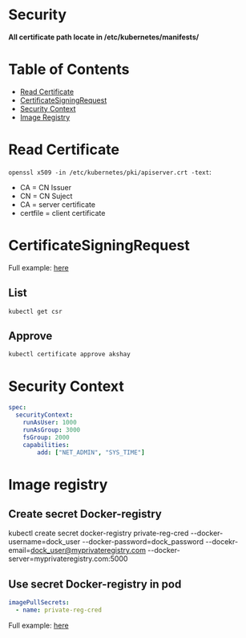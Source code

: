 # Security
**All certificate path locate in /etc/kubernetes/manifests/**
# Table of Contents
- [Read Certificate](#read-certificate)
- [CertificateSigningRequest](#certificatesigningrequest)
- [Security Context](#security-context)
- [Image Registry](#image-registry)
# Read Certificate
`openssl x509 -in /etc/kubernetes/pki/apiserver.crt -text`:
- CA = CN Issuer
- CN = CN Suject
- CA = server certificate
- certfile = client certificate
# CertificateSigningRequest
Full example: [here](templates/certificatesigningRequest.yaml)

## List
`kubectl get csr`
## Approve
`kubectl certificate approve akshay`
# Security Context
````yaml
spec:
  securityContext:
    runAsUser: 1000
    runAsGroup: 3000
    fsGroup: 2000
    capabilities:
        add: ["NET_ADMIN", "SYS_TIME"]
````
# Image registry
## Create secret Docker-registry
kubectl create secret docker-registry private-reg-cred --docker-username=dock_user --docker-password=dock_password --docekr-email=dock_user@myprivateregistry.com --docker-server=myprivateregistry.com:5000
## Use secret Docker-registry in pod
````yaml
imagePullSecrets:
  - name: private-reg-cred
````
Full example: [here](templates/pod-private-registry.yaml)